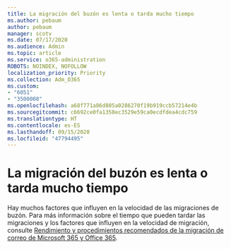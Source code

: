 ```yaml
---
title: La migración del buzón es lenta o tarda mucho tiempo
ms.author: pebaum
author: pebaum
manager: scotv
ms.date: 07/17/2020
ms.audience: Admin
ms.topic: article
ms.service: o365-administration
ROBOTS: NOINDEX, NOFOLLOW
localization_priority: Priority
ms.collection: Adm_O365
ms.custom:
- "6051"
- "3500008"
ms.openlocfilehash: a68f771a86d805a0286270f19b919ccb57214e4b
ms.sourcegitcommit: c6692ce0fa1358ec3529e59ca0ecdfdea4cdc759
ms.translationtype: HT
ms.contentlocale: es-ES
ms.lasthandoff: 09/15/2020
ms.locfileid: "47794495"
---
```

# <a name="mailbox-migration-is-slow-or-taking-a-long-time"></a>La migración del buzón es lenta o tarda mucho tiempo

Hay muchos factores que influyen en la velocidad de las migraciones de buzón. Para más información sobre el tiempo que pueden tardar las migraciones y los factores que influyen en la velocidad de migración, consulte [Rendimiento y procedimientos recomendados de la migración de correo de Microsoft 365 y Office 365](https://docs.microsoft.com/exchange/mailbox-migration/office-365-migration-best-practices).